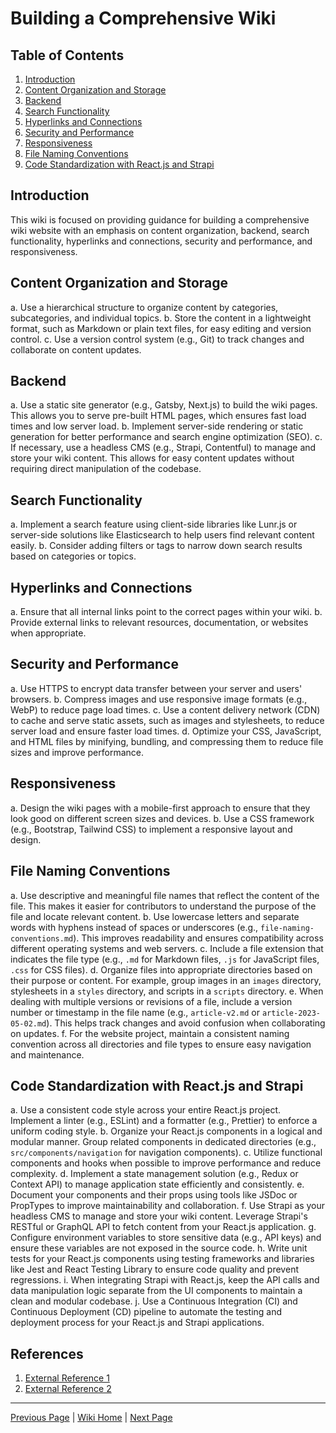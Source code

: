 # Building a Comprehensive Wiki

<!--
Author: Your Name
Date created: 2023-05-02
Last modified: 2023-05-02
Tags: wiki, content organization, backend, search, hyperlinks, security, performance, responsiveness
-->

## Table of Contents

1. [Introduction](#introduction)
2. [Content Organization and Storage](#content-organization-and-storage)
3. [Backend](#backend)
4. [Search Functionality](#search-functionality)
5. [Hyperlinks and Connections](#hyperlinks-and-connections)
6. [Security and Performance](#security-and-performance)
7. [Responsiveness](#responsiveness)
8. [File Naming Conventions](#file-naming-conventions)
9. [Code Standardization with React.js and Strapi](#code-standardization-with-reactjs-and-strapi)

## Introduction

This wiki is focused on providing guidance for building a comprehensive wiki website with an emphasis on content organization, backend, search functionality, hyperlinks and connections, security and performance, and responsiveness.

## Content Organization and Storage

a. Use a hierarchical structure to organize content by categories, subcategories, and individual topics.
b. Store the content in a lightweight format, such as Markdown or plain text files, for easy editing and version control.
c. Use a version control system (e.g., Git) to track changes and collaborate on content updates.

## Backend

a. Use a static site generator (e.g., Gatsby, Next.js) to build the wiki pages. This allows you to serve pre-built HTML pages, which ensures fast load times and low server load.
b. Implement server-side rendering or static generation for better performance and search engine optimization (SEO).
c. If necessary, use a headless CMS (e.g., Strapi, Contentful) to manage and store your wiki content. This allows for easy content updates without requiring direct manipulation of the codebase.

## Search Functionality

a. Implement a search feature using client-side libraries like Lunr.js or server-side solutions like Elasticsearch to help users find relevant content easily.
b. Consider adding filters or tags to narrow down search results based on categories or topics.

## Hyperlinks and Connections

a. Ensure that all internal links point to the correct pages within your wiki.
b. Provide external links to relevant resources, documentation, or websites when appropriate.

## Security and Performance

a. Use HTTPS to encrypt data transfer between your server and users' browsers.
b. Compress images and use responsive image formats (e.g., WebP) to reduce page load times.
c. Use a content delivery network (CDN) to cache and serve static assets, such as images and stylesheets, to reduce server load and ensure faster load times.
d. Optimize your CSS, JavaScript, and HTML files by minifying, bundling, and compressing them to reduce file sizes and improve performance.

## Responsiveness

a. Design the wiki pages with a mobile-first approach to ensure that they look good on different screen sizes and devices.
b. Use a CSS framework (e.g., Bootstrap, Tailwind CSS) to implement a responsive layout and design.

## File Naming Conventions

a. Use descriptive and meaningful file names that reflect the content of the file. This makes it easier for contributors to understand the purpose of the file and locate relevant content.
b. Use lowercase letters and separate words with hyphens instead of spaces or underscores (e.g., `file-naming-conventions.md`). This improves readability and ensures compatibility across different operating systems and web servers.
c. Include a file extension that indicates the file type (e.g., `.md` for Markdown files, `.js` for JavaScript files, `.css` for CSS files).
d. Organize files into appropriate directories based on their purpose or content. For example, group images in an `images` directory, stylesheets in a `styles` directory, and scripts in a `scripts` directory.
e. When dealing with multiple versions or revisions of a file, include a version number or timestamp in the file name (e.g., `article-v2.md` or `article-2023-05-02.md`). This helps track changes and avoid confusion when collaborating on updates.
f. For the website project, maintain a consistent naming convention across all directories and file types to ensure easy navigation and maintenance.


## Code Standardization with React.js and Strapi

a. Use a consistent code style across your entire React.js project. Implement a linter (e.g., ESLint) and a formatter (e.g., Prettier) to enforce a uniform coding style.
b. Organize your React.js components in a logical and modular manner. Group related components in dedicated directories (e.g., `src/components/navigation` for navigation components).
c. Utilize functional components and hooks when possible to improve performance and reduce complexity.
d. Implement a state management solution (e.g., Redux or Context API) to manage application state efficiently and consistently.
e. Document your components and their props using tools like JSDoc or PropTypes to improve maintainability and collaboration.
f. Use Strapi as your headless CMS to manage and store your wiki content. Leverage Strapi's RESTful or GraphQL API to fetch content from your React.js application.
g. Configure environment variables to store sensitive data (e.g., API keys) and ensure these variables are not exposed in the source code.
h. Write unit tests for your React.js components using testing frameworks and libraries like Jest and React Testing Library to ensure code quality and prevent regressions.
i. When integrating Strapi with React.js, keep the API calls and data manipulation logic separate from the UI components to maintain a clean and modular codebase.
j. Use a Continuous Integration (CI) and Continuous Deployment (CD) pipeline to automate the testing and deployment process for your React.js and Strapi applications.


## References

1. [External Reference 1](https://www.example.com/reference1)
2. [External Reference 2](https://www.example.com/reference2)

---
[Previous Page](./previous-page.md) | [Wiki Home](./index.md) | [Next Page](./next-page.md)
